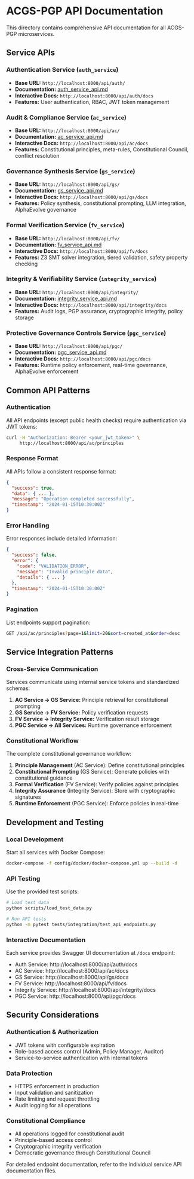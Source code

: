 # ACGS-PGP API Documentation

This directory contains comprehensive API documentation for all ACGS-PGP microservices.

## Service APIs

### Authentication Service (`auth_service`)
- **Base URL:** `http://localhost:8000/api/auth/`
- **Documentation:** [auth_service_api.md](auth_service_api.md)
- **Interactive Docs:** `http://localhost:8000/api/auth/docs`
- **Features:** User authentication, RBAC, JWT token management

### Audit & Compliance Service (`ac_service`)
- **Base URL:** `http://localhost:8000/api/ac/`
- **Documentation:** [ac_service_api.md](ac_service_api.md)
- **Interactive Docs:** `http://localhost:8000/api/ac/docs`
- **Features:** Constitutional principles, meta-rules, Constitutional Council, conflict resolution

### Governance Synthesis Service (`gs_service`)
- **Base URL:** `http://localhost:8000/api/gs/`
- **Documentation:** [gs_service_api.md](gs_service_api.md)
- **Interactive Docs:** `http://localhost:8000/api/gs/docs`
- **Features:** Policy synthesis, constitutional prompting, LLM integration, AlphaEvolve governance

### Formal Verification Service (`fv_service`)
- **Base URL:** `http://localhost:8000/api/fv/`
- **Documentation:** [fv_service_api.md](fv_service_api.md)
- **Interactive Docs:** `http://localhost:8000/api/fv/docs`
- **Features:** Z3 SMT solver integration, tiered validation, safety property checking

### Integrity & Verifiability Service (`integrity_service`)
- **Base URL:** `http://localhost:8000/api/integrity/`
- **Documentation:** [integrity_service_api.md](integrity_service_api.md)
- **Interactive Docs:** `http://localhost:8000/api/integrity/docs`
- **Features:** Audit logs, PGP assurance, cryptographic integrity, policy storage

### Protective Governance Controls Service (`pgc_service`)
- **Base URL:** `http://localhost:8000/api/pgc/`
- **Documentation:** [pgc_service_api.md](pgc_service_api.md)
- **Interactive Docs:** `http://localhost:8000/api/pgc/docs`
- **Features:** Runtime policy enforcement, real-time governance, AlphaEvolve enforcement

## Common API Patterns

### Authentication
All API endpoints (except public health checks) require authentication via JWT tokens:

```bash
curl -H "Authorization: Bearer <your_jwt_token>" \
     http://localhost:8000/api/ac/principles
```

### Response Format
All APIs follow a consistent response format:

```json
{
  "success": true,
  "data": { ... },
  "message": "Operation completed successfully",
  "timestamp": "2024-01-15T10:30:00Z"
}
```

### Error Handling
Error responses include detailed information:

```json
{
  "success": false,
  "error": {
    "code": "VALIDATION_ERROR",
    "message": "Invalid principle data",
    "details": { ... }
  },
  "timestamp": "2024-01-15T10:30:00Z"
}
```

### Pagination
List endpoints support pagination:

```bash
GET /api/ac/principles?page=1&limit=20&sort=created_at&order=desc
```

## Service Integration Patterns

### Cross-Service Communication
Services communicate using internal service tokens and standardized schemas:

1. **AC Service → GS Service:** Principle retrieval for constitutional prompting
2. **GS Service → FV Service:** Policy verification requests
3. **FV Service → Integrity Service:** Verification result storage
4. **PGC Service → All Services:** Runtime governance enforcement

### Constitutional Workflow
The complete constitutional governance workflow:

1. **Principle Management** (AC Service): Define constitutional principles
2. **Constitutional Prompting** (GS Service): Generate policies with constitutional guidance
3. **Formal Verification** (FV Service): Verify policies against principles
4. **Integrity Assurance** (Integrity Service): Store with cryptographic signatures
5. **Runtime Enforcement** (PGC Service): Enforce policies in real-time

## Development and Testing

### Local Development
Start all services with Docker Compose:

```bash
docker-compose -f config/docker/docker-compose.yml up --build -d
```

### API Testing
Use the provided test scripts:

```bash
# Load test data
python scripts/load_test_data.py

# Run API tests
python -m pytest tests/integration/test_api_endpoints.py
```

### Interactive Documentation
Each service provides Swagger UI documentation at `/docs` endpoint:
- Auth Service: http://localhost:8000/api/auth/docs
- AC Service: http://localhost:8000/api/ac/docs
- GS Service: http://localhost:8000/api/gs/docs
- FV Service: http://localhost:8000/api/fv/docs
- Integrity Service: http://localhost:8000/api/integrity/docs
- PGC Service: http://localhost:8000/api/pgc/docs

## Security Considerations

### Authentication & Authorization
- JWT tokens with configurable expiration
- Role-based access control (Admin, Policy Manager, Auditor)
- Service-to-service authentication with internal tokens

### Data Protection
- HTTPS enforcement in production
- Input validation and sanitization
- Rate limiting and request throttling
- Audit logging for all operations

### Constitutional Compliance
- All operations logged for constitutional audit
- Principle-based access control
- Cryptographic integrity verification
- Democratic governance through Constitutional Council

For detailed endpoint documentation, refer to the individual service API documentation files.
